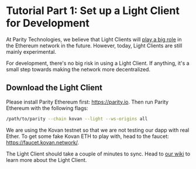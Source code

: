 # Tutorial Part 1: Set up a Light Client for Development

At Parity Technologies, we believe that Light Clients will [play a big role](https://paritytech.io/what-is-a-light-client/) in the Ethereum network in the future. However, today, Light Clients are still mainly experimental.

For development, there's no big risk in using a Light Client. If anything, it's a small step towards making the network more decentralized.

## Download the Light Client

Please install Parity Ethereum first: https://parity.io. Then run Parity Ethereum with the following flags:

```bash
/path/to/parity --chain kovan --light --ws-origins all
```

We are using the Kovan testnet so that we are not testing our dapp with real Ether. To get some fake Kovan ETH to play with, head to the faucet: https://faucet.kovan.network/.

The Light Client should take a couple of minutes to sync. Head to [our wiki](https://wiki.parity.io/Light-Client) to learn more about the Light Client.

